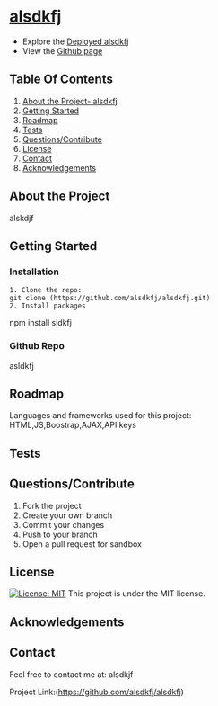 # [alsdkfj]()
  
* Explore the [Deployed alsdkfj](https://alsdkfj.github.io/alsdkfj/)
* View the [Github page](https://github.com/alsdkfj/alsdkfj)

## Table Of Contents
  1. [About the Project- alsdkfj](#About-the-Project)
  2. [Getting Started](#Getting-Started) 
  3. [Roadmap](#Roadmap)
  4. [Tests](#Tests)
  5. [Questions/Contribute](#Questions/Contribute) 
  6. [License](#License) 
  7. [Contact](#Contact)
  8. [Acknowledgements](#Acknowledgements)

## About the Project 

alskdjf

## Getting Started
 
  ### Installation 
    1. Clone the repo:
    git clone (https://github.com/alsdkfj/alsdkfj.git) 
    2. Install packages 
   npm install sldkfj

  ### Github Repo

  asldkfj 


## Roadmap

Languages and frameworks used for this project: 
   HTML,JS,Boostrap,AJAX,API keys

## Tests
  
## Questions/Contribute 
1. Fork the project
2. Create your own branch 
3. Commit your changes 
4. Push to your branch 
5. Open a pull request for sandbox


## License

[![License: MIT](https://img.shields.io/badge/License-MIT-yellow.svg)](https://opensource.org/licenses/MIT)
   This project is under the MIT license.
 

## Acknowledgements

## Contact
Feel free to contact me at: alsdkjf

Project Link:(https://github.com/alsdkfj/alsdkfj)

  
  
  
